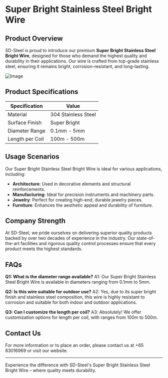 # Super Bright Stainless Steel Bright Wire

## Product Overview

SD-Steel is proud to introduce our premium **Super Bright Stainless Steel Bright Wire**, designed for those who demand the highest quality and durability in their applications. Our wire is crafted from top-grade stainless steel, ensuring it remains bright, corrosion-resistant, and long-lasting.

![Image](https://github.com/user-attachments/assets/2567258e-e124-4816-932d-1809bd27ef0b)

## Product Specifications

| Specification | Value |
| --- | --- |
| Material | 304 Stainless Steel |
| Surface Finish | Super Bright |
| Diameter Range | 0.1mm - 5mm |
| Length per Coil | 100m - 500m |

## Usage Scenarios

Our Super Bright Stainless Steel Bright Wire is ideal for various applications, including:

- **Architecture**: Used in decorative elements and structural reinforcements.
- **Manufacturing**: Ideal for precision instruments and machinery parts.
- **Jewelry**: Perfect for creating high-end, durable jewelry pieces.
- **Furniture**: Enhances the aesthetic appeal and durability of furniture.

## Company Strength

At SD-Steel, we pride ourselves on delivering superior quality products backed by over two decades of experience in the industry. Our state-of-the-art facilities and rigorous quality control processes ensure that every product meets the highest standards.

## FAQs

**Q1: What is the diameter range available?**
A1: Our Super Bright Stainless Steel Bright Wire is available in diameters ranging from 0.1mm to 5mm.

**Q2: Is this wire suitable for outdoor use?**
A2: Yes, due to its super bright finish and stainless steel composition, this wire is highly resistant to corrosion and suitable for both indoor and outdoor applications.

**Q3: Can I customize the length per coil?**
A3: Absolutely! We offer customization options for length per coil, with ranges from 100m to 500m.

## Contact Us

For more information or to place an order, please contact us at +65 83016969 or visit our website.

---

Experience the difference with SD-Steel's Super Bright Stainless Steel Bright Wire – where quality meets durability.